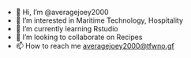 - 👋 Hi, I’m @averagejoey2000
- 👀 I’m interested in Maritime Technology, Hospitality
- 🌱 I’m currently learning Rstudio
- 💞️ I’m looking to collaborate on Recipes
- 📫 How to reach me averagejoey2000@tfwno.gf

<!---
averagejoey2000/averagejoey2000 is a ✨ special ✨ repository because its `README.md` (this file) appears on your GitHub profile.
You can click the Preview link to take a look at your changes.
--->
